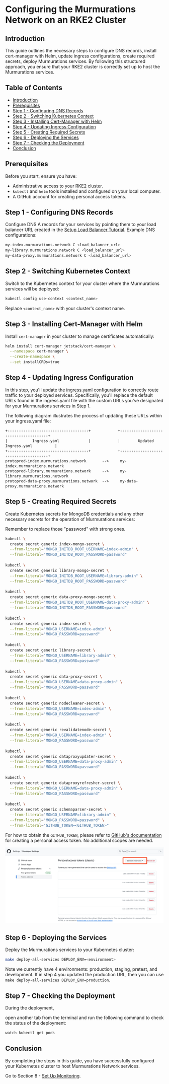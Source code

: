# Configuring the Murmurations Network on an RKE2 Cluster

## Introduction

This guide outlines the necessary steps to configure DNS records, install cert-manager with Helm, update ingress configurations, create required secrets, deploy Murmurations services. By following this structured approach, you ensure that your RKE2 cluster is correctly set up to host the Murmurations services.

## Table of Contents

- [Introduction](#introduction)
- [Prerequisites](#prerequisites)
- [Step 1 - Configuring DNS Records](#step-1---configuring-dns-records)
- [Step 2 - Switching Kubernetes Context](#step-2---switching-kubernetes-context)
- [Step 3 - Installing Cert-Manager with Helm](#step-3---installing-cert-manager-with-helm)
- [Step 4 - Updating Ingress Configuration](#step-4---updating-ingress-configuration)
- [Step 5 - Creating Required Secrets](#step-5---creating-required-secrets)
- [Step 6 - Deploying the Services](#step-6---deploying-the-services)
- [Step 7 - Checking the Deployment](#step-7---checking-the-deployment)
- [Conclusion](#conclusion)

## Prerequisites

Before you start, ensure you have:

- Administrative access to your RKE2 cluster.
- `kubectl` and `helm` tools installed and configured on your local computer.
- A GitHub account for creating personal access tokens.

## Step 1 - Configuring DNS Records

Configure DNS A records for your services by pointing them to your load balancer URL created in the [Setup Load Balancer Tutorial](../05-setup-lb/README.md). Example DNS configurations:

```bash
my-index.murmurations.network C <load_balancer_url>
my-library.murmurations.network C <load_balancer_url>
my-data-proxy.murmurations.network C <load_balancer_url>
```

## Step 2 - Switching Kubernetes Context

Switch to the Kubernetes context for your cluster where the Murmurations services will be deployed:

```bash
kubectl config use-context <context_name>
```

Replace `<context_name>` with your cluster's context name.

## Step 3 - Installing Cert-Manager with Helm

Install `cert-manager` in your cluster to manage certificates automatically:

```bash
helm install cert-manager jetstack/cert-manager \
  --namespace cert-manager \
  --create-namespace \
  --set installCRDs=true
```

## Step 4 - Updating Ingress Configuration

In this step, you'll update the [ingress.yaml](../../../charts/murmurations/charts/ingress/templates/ingress/ingress.yaml) configuration to correctly route traffic to your deployed services. Specifically, you'll replace the default URLs found in the ingress.yaml file with the custom URLs you've designated for your Murmurations services in Step 1.

The following diagram illustrates the process of updating these URLs within your ingress.yaml file:

```text
+------------------------------------+            +--------------------------------------+
|           Ingress.yaml             |            |        Updated Ingress.yaml          |
+------------------------------------+            +--------------------------------------+
protoprod-index.murmurations.network       -->     my-index.murmurations.network
protoprod-library.murmurations.network     -->     my-library.murmurations.network
protoprod-data-proxy.murmurations.network  -->     my-data-proxy.murmurations.network
```

## Step 5 - Creating Required Secrets

Create Kubernetes secrets for MongoDB credentials and any other necessary secrets for the operation of Murmurations services:

Remember to replace those "password" with strong ones.

```bash
kubectl \
  create secret generic index-mongo-secret \
  --from-literal="MONGO_INITDB_ROOT_USERNAME=index-admin" \
  --from-literal="MONGO_INITDB_ROOT_PASSWORD=password"

kubectl \
  create secret generic library-mongo-secret \
  --from-literal="MONGO_INITDB_ROOT_USERNAME=library-admin" \
  --from-literal="MONGO_INITDB_ROOT_PASSWORD=password"

kubectl \
  create secret generic data-proxy-mongo-secret \
  --from-literal="MONGO_INITDB_ROOT_USERNAME=data-proxy-admin" \
  --from-literal="MONGO_INITDB_ROOT_PASSWORD=password"

kubectl \
  create secret generic index-secret \
  --from-literal="MONGO_USERNAME=index-admin" \
  --from-literal="MONGO_PASSWORD=password"

kubectl \
  create secret generic library-secret \
  --from-literal="MONGO_USERNAME=library-admin" \
  --from-literal="MONGO_PASSWORD=password"

kubectl \
  create secret generic data-proxy-secret \
  --from-literal="MONGO_USERNAME=data-proxy-admin" \
  --from-literal="MONGO_PASSWORD=password"

kubectl \
  create secret generic nodecleaner-secret \
  --from-literal="MONGO_USERNAME=index-admin" \
  --from-literal="MONGO_PASSWORD=password"

kubectl \
  create secret generic revalidatenode-secret \
  --from-literal="MONGO_USERNAME=index-admin" \
  --from-literal="MONGO_PASSWORD=password"

kubectl \
  create secret generic dataproxyupdater-secret \
  --from-literal="MONGO_USERNAME=data-proxy-admin" \
  --from-literal="MONGO_PASSWORD=password"

kubectl \
  create secret generic dataproxyrefresher-secret \
  --from-literal="MONGO_USERNAME=data-proxy-admin" \
  --from-literal="MONGO_PASSWORD=password"

kubectl \
  create secret generic schemaparser-secret \
  --from-literal="MONGO_USERNAME=library-admin" \
  --from-literal="MONGO_PASSWORD=password" \
  --from-literal="GITHUB_TOKEN=<GITHUB_TOKEN>"
```

For how to obtain the `GITHUB_TOKEN`, please refer to [GitHub's documentation](https://docs.github.com/en/authentication/keeping-your-account-and-data-secure/creating-a-personal-access-token) for creating a personal access token. No additional scopes are needed.

![Personal Access Token](./assets/images/personal-access-token.png)

## Step 6 - Deploying the Services

Deploy the Murmurations services to your Kubernetes cluster:

```bash
make deploy-all-services DEPLOY_ENV=<environment>
```

Note we currently have 4 environments: production, staging, pretest, and development. If in step 4 you updated the production URL, then you can use `make deploy-all-services DEPLOY_ENV=production`.

## Step 7 - Checking the Deployment

During the deployment,

 open another tab from the terminal and run the following command to check the status of the deployment:

```bash
watch kubectl get pods
```

## Conclusion

By completing the steps in this guide, you have successfully configured your Kubernetes cluster to host Murmurations Network services.

Go to Section 8 - [Set Up Monitoring](../08-setup-monitoring/README.md).
